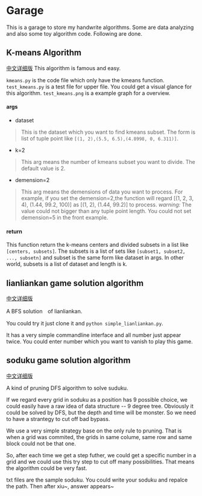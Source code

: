 # Garage
This is a garage to store my handwrite algorithms. Some are data analyzing and also some toy algorithm code. Following are done.

## K-means Algorithm

[中文详细版](http://migdal-bavel.in/2015/09/20/%E7%94%A8python%E5%AE%9E%E7%8E%B0kmeans%E7%AE%97%E6%B3%95/)
This algorithm is famous and easy.

`kmeans.py` is the code file which only have the kmeans function.
`test_kmeans.py` is a test file for upper file. You could get a visual glance for this algorithm.
`test_kmeans.png` is a example graph for a overview.

#### args
* dataset

> This is the dataset which you want to find kmeans subset. The form is list of tuple point like `[(1, 2),(5.5, 6.5),(4.8998, 0, 6.311)]`.

* k=2

> This arg means the number of kmeans subset you want to divide. The default value is 2.

* demension=2

> This arg means the demensions of data you want to process. For example, if you set the demension=2,the function will regard [(1, 2, 3, 4), (1.44, 99.2, 100)] as [(1, 2), (1.44, 99.2)] to process.
*warning:* The value could not bigger than any tuple point length. You could not set demension=5 in the front example.

#### return

This function return the k-means centers and divided subsets in a list like `[centers, subsets]`.
The subsets is a list of sets like `[subset1, subset2, ..., subsetn]` and subset is the same form like dataset in args. In other world, subsets is a list of dataset and length is k.

## lianliankan game solution algorithm

[中文详细版](http://migdal-bavel.in/2015/09/26/%E8%AE%A9%E6%88%91%E4%BB%AC%E6%9D%A5%E7%A0%94%E7%A9%B6%E4%B8%80%E4%B8%8B%E7%A5%9E%E5%A5%87%E7%9A%84%E8%BF%9E%E8%BF%9E%E7%9C%8B/)

A BFS solution　of lianliankan.

You could try it just clone it and `python simple_lianliankan.py`.

It has a very simple commandline interface and all number just appear twice. You could enter number which you want to vanish to play this game.


## soduku game solution algorithm

[中文详细版](http://migdal-bavel.in/2016/02/14/%E6%95%B0%E7%8B%AC%E7%9A%84%E9%AB%98%E6%95%88%E6%B7%B1%E5%BA%A6%E6%90%9C%E7%B4%A2%E8%A7%A3%E6%B3%95/)

A kind of pruning DFS algorithm to solve suduku.

If we regard every grid in soduku as a position has 9 possible choice, we could easily have a raw idea of data structure -- 9 degree tree. Obviously it could be solved by DFS, but the depth and time will be monster. So we need to have a strantegy to cut off bad bypass.

We use a very simple strategy base on the only rule to pruning. That is when a grid was commited, the grids in same colume, same row and same block could not be that one.

So, after each time we get a step futher, we could get a specific number in a grid and we could use this try step to cut off many possibilities. That means the algorithm could be very fast.

txt files are the sample soduku. You could write your soduku and repalce the path. Then after xiu~, answer appears~


